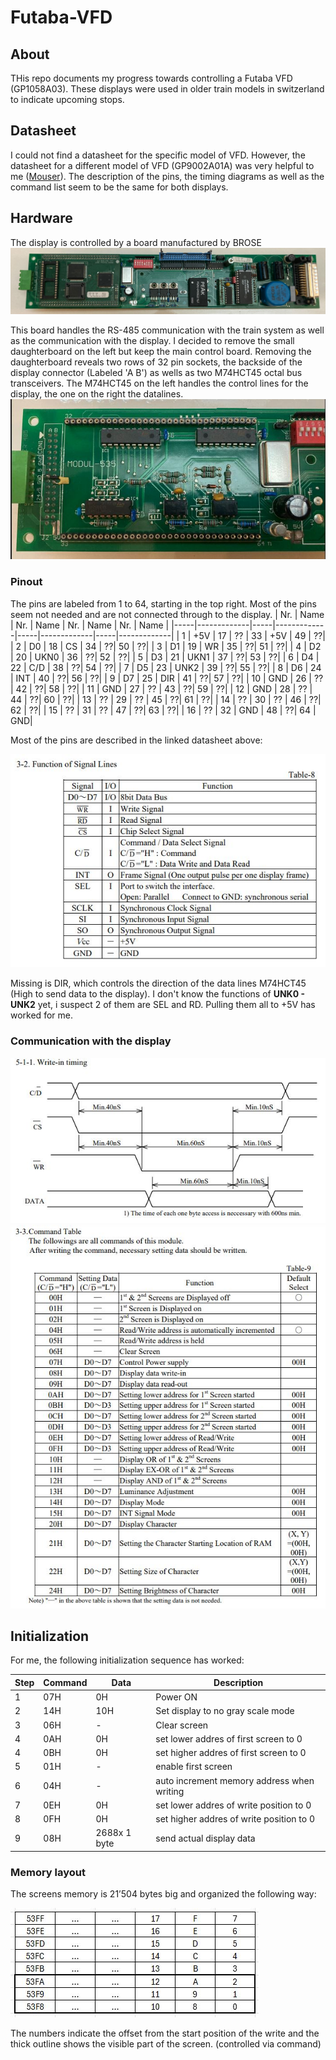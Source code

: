 # Futaba-VFD

## About
THis repo documents my progress towards controlling a Futaba VFD (GP1058A03). These displays were used in older train models in switzerland to indicate upcoming stops.

## Datasheet
I could not find a datasheet for the specific model of VFD. However, the datasheet for a different model of VFD (GP9002A01A) was very helpful to me ([Mouser](https://www.mouser.ch/ProductDetail/Futaba/GP9002A01A?qs=P1JMDcb91o7t2Tjm6t%2FvhQ%3D%3D&srsltid=AfmBOorSznqB-2h8J0frFgcTbIMfgcLTwlt7YdGSr8RNrMZZWhgJnwNu)). The description of the pins, the timing diagrams as well as the command list seem to be the same for both displays.

## Hardware
The display is controlled by a board manufactured by BROSE
![Controlboard](img/control_board.JPG)

This board handles the RS-485 communication with the train system as well as the communication with the display. I decided to remove the small daughterboard on the left but keep the main control board. Removing the daughterboard reveals two rows of 32 pin sockets, the backside of the display connector (Labeled 'A B') as wells as two M74HCT45 octal bus transceivers. The M74HCT45 on the left handles the control lines for the display, the one on the right the datalines.
![Pin rows and display connector](img/pin_rows.JPG)

### Pinout
The pins are labeled from 1 to 64, starting in the top right. Most of the pins seem not needed and are not connected through to the display. 
| Nr. | Name | Nr. | Name | Nr. | Name | Nr. | Name |
|-----|-------------|-----|-------------|-----|-------------|-----|-------------|
| 1 | +5V | 17 | ?? | 33 | +5V | 49 | ??|
| 2 | D0 | 18 | CS | 34 | ??| 50 | ??|
| 3 | D1 | 19 | WR | 35 | ??| 51 | ??|
| 4 | D2 | 20 | UKN0 | 36 | ??| 52 | ??|
| 5 | D3 | 21 | UKN1 | 37 | ??| 53 | ??|
| 6 | D4 | 22 | C/D | 38 | ??| 54 | ??|
| 7 | D5 | 23 | UNK2 | 39 | ??| 55 | ??|
| 8 | D6 | 24 | INT | 40 | ??| 56 | ??|
| 9 | D7 | 25 | DIR | 41 | ??| 57 | ??|
| 10 | GND | 26 | ?? | 42 | ??| 58 | ??|
| 11 | GND | 27 | ?? | 43 | ??| 59 | ??|
| 12 | GND | 28 | ?? | 44 | ??| 60 | ??|
| 13 | ?? | 29 | ?? | 45 | ??| 61 | ??|
| 14 | ?? | 30 | ?? | 46 | ??| 62 | ??|
| 15 | ?? | 31 | ?? | 47 | ??| 63 | ??|
| 16 | ?? | 32 | GND | 48 | ??| 64 | GND|

 
 Most of the pins are described in the linked datasheet above:

 ![Signal lines](img/signal_lines.JPG)

Missing is DIR, which controls the direction of the data lines M74HCT45 (High to send data to the display).
I don't know the functions of **UNK0 - UNK2** yet, i suspect 2 of them are SEL and RD. Pulling them all to +5V has worked for me.

### Communication with the display
![write timing](img/write_timing.JPG)
![commands](img/commands.JPG)

## Initialization
For me, the following initialization sequence has worked:

| Step | Command | Data | Description |
|------|---------|------|-------------|
| 1 | 07H | 0H | Power ON |
| 2 | 14H | 10H | Set display to no gray scale mode |
| 3 | 06H | - | Clear screen |
| 4 | 0AH | 0H | set lower addres of first screen to 0 |
| 4 | 0BH | 0H | set higher addres of first screen to 0 |
| 5 | 01H | - | enable first screen |
| 6 | 04H | - | auto increment memory address when writing |
| 7 | 0EH | 0H | set lower addres of write position to 0 |
| 8 | 0FH | 0H | set higher addres of write position to 0 |
| 9 | 08H | 2688x 1 byte | send actual display data |

### Memory layout

The screens memory is 21’504 bytes big and organized the following way:

 ![Memory](img/mem.JPG)

 The numbers indicate the offset from the start position of the write and the thick outline shows the visible part of the screen. (controlled via command)
